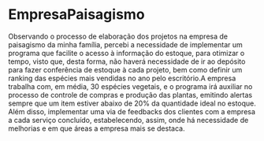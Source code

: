 # EmpresaPaisagismo
Observando o processo de elaboração dos projetos na empresa de paisagismo da minha família, percebi a necessidade de implementar um programa que facilite o acesso à informação do estoque, para otimizar o tempo, visto que, desta forma, não haverá necessidade de ir ao depósito para fazer conferência de estoque à cada projeto, bem como definir um ranking das espécies mais vendidas no ano pelo escritório.A empresa trabalha com, em média, 30 espécies vegetais, e o programa irá auxiliar no processo de controle de compras e produção das plantas, emitindo alertas sempre que um item estiver abaixo de 20% da quantidade ideal no estoque. Além disso, implementar uma via de feedbacks dos clientes com a empresa a cada serviço concluído, estabelecendo, assim, onde há necessidade de melhorias e em que áreas a empresa mais se destaca.
